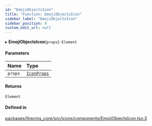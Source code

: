 ```yaml
---
id: "EmojiObjectsIcon"
title: "Function: EmojiObjectsIcon"
sidebar_label: "EmojiObjectsIcon"
sidebar_position: 0
custom_edit_url: null
---
```


▸ **EmojiObjectsIcon**(`props`): `Element`

#### Parameters

| Name | Type |
| :------ | :------ |
| `props` | [`IconProps`](../types/IconProps.md) |

#### Returns

`Element`

#### Defined in

[packages/firecms_core/src/icons/components/EmojiObjectsIcon.tsx:3](https://github.com/FireCMSco/firecms/blob/d45f3739/packages/firecms_core/src/icons/components/EmojiObjectsIcon.tsx#L3)
